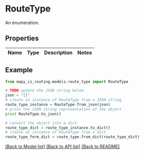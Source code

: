 # RouteType

An enumeration.

## Properties

Name | Type | Description | Notes
------------ | ------------- | ------------- | -------------

## Example

```python
from mapy_cz_routing.models.route_type import RouteType

# TODO update the JSON string below
json = "{}"
# create an instance of RouteType from a JSON string
route_type_instance = RouteType.from_json(json)
# print the JSON string representation of the object
print RouteType.to_json()

# convert the object into a dict
route_type_dict = route_type_instance.to_dict()
# create an instance of RouteType from a dict
route_type_form_dict = route_type.from_dict(route_type_dict)
```
[[Back to Model list]](../README.md#documentation-for-models) [[Back to API list]](../README.md#documentation-for-api-endpoints) [[Back to README]](../README.md)


